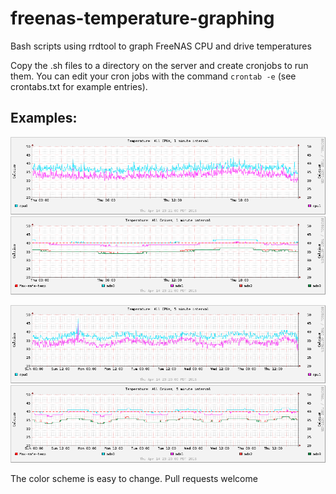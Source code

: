 # freenas-temperature-graphing
Bash scripts using rrdtool to graph FreeNAS CPU and drive temperatures

Copy the .sh files to a directory on the server and create cronjobs to 
run them. You can edit your cron jobs with the command `crontab -e` (see crontabs.txt for example entries).

## Examples:

![CPU temperatures per minute](examples/temps-1min-cpus.png)
![Drive temperatures per minute](examples/temps-1min-drives.png)

![CPU temperatures per 5 minutes](examples/temps-5min-cpus.png)
![Drive temperatures per 5 minutes](examples/temps-5min-drives.png)

The color scheme is easy to change. Pull requests welcome
